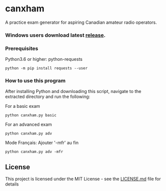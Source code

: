# canxham

A practice exam generator for aspiring Canadian amateur radio operators.

### Windows users download latest [release](https://github.com/helpkilbananas/canxham/releases).


### Prerequisites

Python3.6 or higher:
python-requests

```
python -m pip install requests --user
```

### How to use this program

After installing Python and downloading this script, navigate to the extracted directory and run the following:

For a basic exam

```
python canxham.py basic
```

For an advanced exam

```
python canxham.py adv
```

Mode Français:
Ajouter '-mfr' au fin

```
python canxham.py adv -mfr
```

## License

This project is licensed under the MIT License - see the [LICENSE.md](LICENSE.md) file for details
